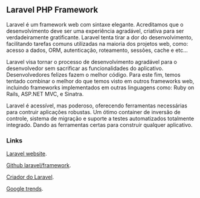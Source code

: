 ## Laravel PHP Framework

Laravel é um framework web com sintaxe elegante. Acreditamos que o desenvolvimento deve ser uma experiência agradável, criativa para ser verdadeiramente gratificante. Laravel tenta tirar a dor do desenvolvimento, facilitando tarefas comuns utilizadas na maioria dos projetos web, como: acesso a dados, ORM, autenticação, roteamento, sessões, cache e etc...

Laravel visa tornar o processo de desenvolvimento agradável para o desenvolvedor sem sacrificar as funcionalidades do aplicativo. Desenvolvedores felizes fazem o melhor código. Para este fim, temos tentado combinar o melhor do que temos visto em outros frameworks web, incluindo frameworks implementados em outras linguagens como: Ruby on Rails, ASP.NET MVC, e Sinatra.

Laravel é acessível, mas poderoso, oferecendo ferramentas necessárias para contruir aplicações robustas. Um ótimo container de inversão de controle, sistema de migração e suporte a testes automatizados totalmente integrado. Dando as ferramentas certas para construir qualquer aplicativo.

### Links

[Laravel website](http://laravel.com/docs).

[Github laravel/framework](http://github.com/laravel/framework).

[Criador do Laravel](http://taylorotwell.com).

[Google trends](http://www.google.com/trends/explore#q=laravel).

